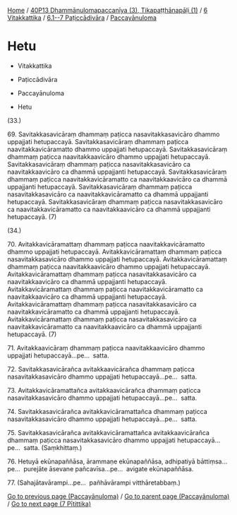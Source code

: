 
[Home](/) / [40P13 Dhammānulomapaccanīya (3), Tikapaṭṭhānapāḷi (1)](../../...md) / [6 Vitakkattika](../...md) / [6.1--7 Paṭiccādivāra](...md) / [Paccayānuloma](../40P13/6/6.1--7/Paccayanuloma.md)

# Hetu

* Vitakkattika

* Paṭiccādivāra

* Paccayānuloma

* Hetu

(33.)

69\. Savitakkasavicāraṃ dhammaṃ paṭicca nasavitakkasavicāro dhammo uppajjati hetupaccayā. Savitakkasavicāraṃ dhammaṃ paṭicca naavitakkavicāramatto dhammo uppajjati hetupaccayā. Savitakkasavicāraṃ dhammaṃ paṭicca naavitakkaavicāro dhammo uppajjati hetupaccayā. Savitakkasavicāraṃ dhammaṃ paṭicca nasavitakkasavicāro ca naavitakkaavicāro ca dhammā uppajjanti hetupaccayā. Savitakkasavicāraṃ dhammaṃ paṭicca naavitakkavicāramatto ca naavitakkaavicāro ca dhammā uppajjanti hetupaccayā. Savitakkasavicāraṃ dhammaṃ paṭicca nasavitakkasavicāro ca naavitakkavicāramatto ca dhammā uppajjanti hetupaccayā. Savitakkasavicāraṃ dhammaṃ paṭicca nasavitakkasavicāro ca naavitakkavicāramatto ca naavitakkaavicāro ca dhammā uppajjanti hetupaccayā. (7)

(34.)

70\. Avitakkavicāramattaṃ dhammaṃ paṭicca naavitakkavicāramatto dhammo uppajjati hetupaccayā. Avitakkavicāramattaṃ dhammaṃ paṭicca nasavitakkasavicāro dhammo uppajjati hetupaccayā. Avitakkavicāramattaṃ dhammaṃ paṭicca naavitakkaavicāro dhammo uppajjati hetupaccayā. Avitakkavicāramattaṃ dhammaṃ paṭicca nasavitakkasavicāro ca naavitakkaavicāro ca dhammā uppajjanti hetupaccayā. Avitakkavicāramattaṃ dhammaṃ paṭicca naavitakkavicāramatto ca naavitakkaavicāro ca dhammā uppajjanti hetupaccayā. Avitakkavicāramattaṃ dhammaṃ paṭicca nasavitakkasavicāro ca naavitakkavicāramatto ca dhammā uppajjanti hetupaccayā. Avitakkavicāramattaṃ dhammaṃ paṭicca nasavitakkasavicāro ca naavitakkavicāramatto ca naavitakkaavicāro ca dhammā uppajjanti hetupaccayā. (7)

71\. Avitakkaavicāraṃ dhammaṃ paṭicca naavitakkaavicāro dhammo uppajjati hetupaccayā…pe…  satta.

72\. Savitakkasavicārañca avitakkaavicārañca dhammaṃ paṭicca nasavitakkasavicāro dhammo uppajjati hetupaccayā…pe…  satta.

73\. Avitakkavicāramattañca avitakkaavicārañca dhammaṃ paṭicca nasavitakkasavicāro dhammo uppajjati hetupaccayā…pe…  satta.

74\. Savitakkasavicārañca avitakkavicāramattañca dhammaṃ paṭicca nasavitakkasavicāro dhammo uppajjati hetupaccayā…pe…  satta.

75\. Savitakkasavicārañca avitakkavicāramattañca avitakkaavicārañca dhammaṃ paṭicca nasavitakkasavicāro dhammo uppajjati hetupaccayā…pe…  satta. (Saṃkhittaṃ.)

76\. Hetuyā ekūnapaññāsa, ārammaṇe ekūnapaññāsa, adhipatiyā bāttiṃsa…pe…  purejāte āsevane pañcavīsa…pe…  avigate ekūnapaññāsa.

77\. (Sahajātavārampi…pe…  pañhāvārampi vitthāretabbaṃ.)

[Go to previous page (Paccayānuloma)](../40P13/6/6.1--7/Paccayanuloma.md) / [Go to parent page (Paccayānuloma)](../40P13/6/6.1--7/Paccayanuloma.md) / [Go to next page (7 Pītittika)](../../../7.md)


